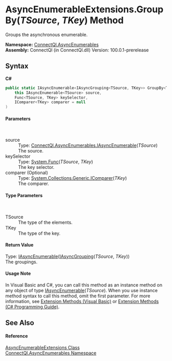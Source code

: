 # AsyncEnumerableExtensions.GroupBy(*TSource*, *TKey*) Method 
 

Groups the asynchronous enumerable.

**Namespace:**&nbsp;<a href="N_ConnectQl_AsyncEnumerables">ConnectQl.AsyncEnumerables</a><br />**Assembly:**&nbsp;ConnectQl (in ConnectQl.dll) Version: 100.0.1-prerelease

## Syntax

**C#**<br />
``` C#
public static IAsyncEnumerable<IAsyncGrouping<TSource, TKey>> GroupBy<TSource, TKey>(
	this IAsyncEnumerable<TSource> source,
	Func<TSource, TKey> keySelector,
	IComparer<TKey> comparer = null
)

```


#### Parameters
&nbsp;<dl><dt>source</dt><dd>Type: <a href="T_ConnectQl_AsyncEnumerables_IAsyncEnumerable_1">ConnectQl.AsyncEnumerables.IAsyncEnumerable</a>(*TSource*)<br />The source.</dd><dt>keySelector</dt><dd>Type: <a href="http://msdn2.microsoft.com/en-us/library/bb549151" target="_blank">System.Func</a>(*TSource*, *TKey*)<br />The key selector.</dd><dt>comparer (Optional)</dt><dd>Type: <a href="http://msdn2.microsoft.com/en-us/library/8ehhxeaf" target="_blank">System.Collections.Generic.IComparer</a>(*TKey*)<br />The comparer.</dd></dl>

#### Type Parameters
&nbsp;<dl><dt>TSource</dt><dd>The type of the elements.</dd><dt>TKey</dt><dd>The type of the key.</dd></dl>

#### Return Value
Type: <a href="T_ConnectQl_AsyncEnumerables_IAsyncEnumerable_1">IAsyncEnumerable</a>(<a href="T_ConnectQl_AsyncEnumerables_IAsyncGrouping_2">IAsyncGrouping</a>(*TSource*, *TKey*))<br />The groupings.

#### Usage Note
In Visual Basic and C#, you can call this method as an instance method on any object of type <a href="T_ConnectQl_AsyncEnumerables_IAsyncEnumerable_1">IAsyncEnumerable</a>(*TSource*). When you use instance method syntax to call this method, omit the first parameter. For more information, see <a href="http://msdn.microsoft.com/en-us/library/bb384936.aspx">Extension Methods (Visual Basic)</a> or <a href="http://msdn.microsoft.com/en-us/library/bb383977.aspx">Extension Methods (C# Programming Guide)</a>.

## See Also


#### Reference
<a href="T_ConnectQl_AsyncEnumerables_AsyncEnumerableExtensions">AsyncEnumerableExtensions Class</a><br /><a href="N_ConnectQl_AsyncEnumerables">ConnectQl.AsyncEnumerables Namespace</a><br />
